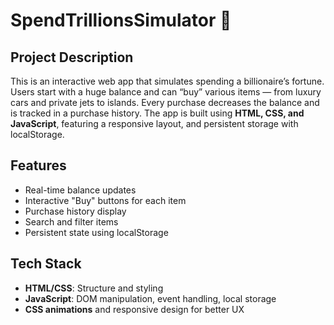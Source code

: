 # SpendTrillionsSimulator 💸
 
## Project Description
This is an interactive web app that simulates spending a billionaire’s fortune. Users start with a huge balance and can “buy” various items — from luxury cars and private jets to islands. Every purchase decreases the balance and is tracked in a purchase history. The app is built using **HTML, CSS, and JavaScript**, featuring a responsive layout, and persistent storage with localStorage.

## Features
- Real-time balance updates
- Interactive "Buy" buttons for each item
- Purchase history display
- Search and filter items
- Persistent state using localStorage

## Tech Stack
- **HTML/CSS**: Structure and styling
- **JavaScript**: DOM manipulation, event handling, local storage
- **CSS animations** and responsive design for better UX


